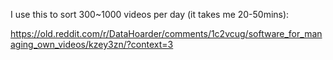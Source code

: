 I use this to sort 300~1000 videos per day (it takes me 20-50mins):

https://old.reddit.com/r/DataHoarder/comments/1c2vcug/software_for_managing_own_videos/kzey3zn/?context=3
